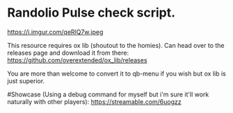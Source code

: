 # Randolio Pulse check script.
<https://i.imgur.com/qeRlQ7w.jpeg>

This resource requires ox lib (shoutout to the homies). Can head over to the releases page and download it from there: https://github.com/overextended/ox_lib/releases

You are more than welcome to convert it to qb-menu if you wish but ox lib is just superior.

#Showcase (Using a debug command for myself but i'm sure it'll work naturally with other players):
https://streamable.com/6uogzz
